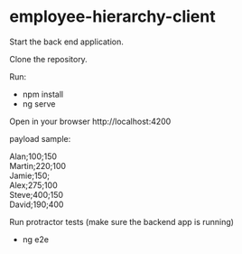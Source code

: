 # employee-hierarchy-client

Start the back end application.

Clone the repository.

Run:
 - npm install
 - ng serve

Open in your browser http://localhost:4200

payload sample:

Alan;100;150  
Martin;220;100  
Jamie;150;  
Alex;275;100  
Steve;400;150  
David;190;400  

Run protractor tests (make sure the backend app is running)
 - ng e2e 


